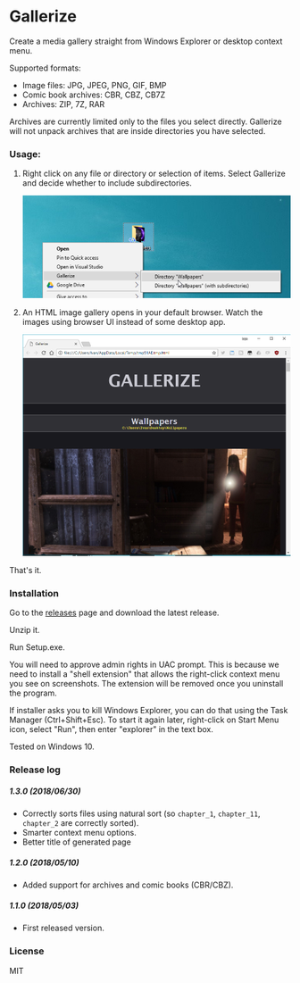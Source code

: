 # Gallerize

Create a media gallery straight from Windows Explorer or desktop context menu.

Supported formats:
- Image files: JPG, JPEG, PNG, GIF, BMP
- Comic book archives: CBR, CBZ, CB7Z
- Archives: ZIP, 7Z, RAR

Archives are currently limited only to the files you select directly. Gallerize will not unpack archives that are inside directories you have selected.

### Usage:

1. Right click on any file or directory or selection of items. Select Gallerize and decide whether to include subdirectories.

    ![test](Misc/Screenshot1.png)

2. An HTML image gallery opens in your default browser. Watch the images using browser UI instead of some desktop app.

    ![test](Misc/Screenshot2.png)

That's it.

### Installation

Go to the [releases](https://github.com/panta82/gallerize/releases) page and download the latest release.

Unzip it.

Run Setup.exe.

You will need to approve admin rights in UAC prompt. This is because we need to install a "shell extension" that allows the right-click context menu you see on screenshots. The extension will be removed once you uninstall the program.

If installer asks you to kill Windows Explorer, you can do that using the Task Manager (Ctrl+Shift+Esc). To start it again later, right-click on Start Menu icon, select "Run", then enter "explorer" in the text box.

Tested on Windows 10.

### Release log

##### 1.3.0 (2018/06/30)
- Correctly sorts files using natural sort (so `chapter_1`, `chapter_11`, `chapter_2` are correctly sorted).
- Smarter context menu options.
- Better title of generated page

##### 1.2.0 (2018/05/10)
- Added support for archives and comic books (CBR/CBZ).

##### 1.1.0 (2018/05/03)
- First released version.

### License

MIT
